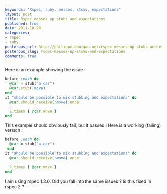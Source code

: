 ```yaml
---
keywords: "Rspec, ruby, messes, stubs, expectations"
layout: post
title: Rspec messes up stubs and expectations
published: true
date: 2011-10-20
categories:
- rspec
- ruby
posterous_url: http://philippe.bourgau.net/rspec-messes-up-stubs-and-expectations
posterous_slug: rspec-messes-up-stubs-and-expectations
comments: true
---
```

Here is an example showing the issue :

```ruby
before :each do
  @car = stub("a car")
  @car.stub(:move)
end
it "should be possible to mix stubbing and expectations" do
  @car.should_receive(:move).once

  2.times { @car.move }
end
```

This example should obviously fail, but it passes ! Here is a working (failing) version :

```ruby
before :each do
  @car = stub("a car")
 end
it "should be possible to mix stubbing and expectations" do
  @car.should_receive(:move).once

  2.times { @car.move }
end
```

I am using rspec 1.3.0. Did you fall into the same issues ? Is this fixed in rspec 2 ?
